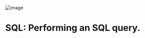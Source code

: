   ![image](https://github.com/user-attachments/assets/ac8e627d-24d2-4034-97f1-9fadf2e8d331)






# SQL: Performing an SQL query.

